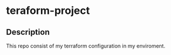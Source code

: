# teraform-project
## Description
This repo consist of my terraform configuration in my enviroment. 
